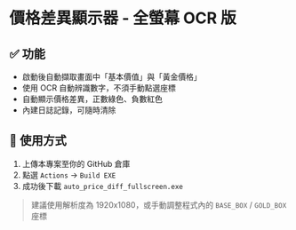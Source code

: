 # 價格差異顯示器 - 全螢幕 OCR 版

## ✅ 功能
- 啟動後自動擷取畫面中「基本價值」與「黃金價格」
- 使用 OCR 自動辨識數字，不須手動點選座標
- 自動顯示價格差異，正數綠色、負數紅色
- 內建日誌記錄，可隨時清除

## 🧪 使用方式
1. 上傳本專案至你的 GitHub 倉庫
2. 點選 `Actions` → `Build EXE`
3. 成功後下載 `auto_price_diff_fullscreen.exe`

> 建議使用解析度為 1920x1080，或手動調整程式內的 `BASE_BOX` / `GOLD_BOX` 座標
